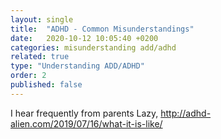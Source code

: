 ```yaml
---
layout: single
title:  "ADHD - Common Misunderstandings"
date:   2020-10-12 10:05:40 +0200
categories: misunderstanding add/adhd
related: true
type: "Understanding ADD/ADHD"
order: 2
published: false
---
```


I hear frequently from parents
Lazy, http://adhd-alien.com/2019/07/16/what-it-is-like/